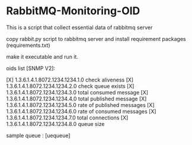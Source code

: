 # RabbitMQ-Monitoring-OID

This is a script that collect essential data of rabbitmq server

copy rabbit.py script to rabbitmq server and install requirement packages (requirements.txt) 

make it executable and run it.


oids list [SNMP V2]: 


[X] 1.3.6.1.4.1.8072.1234.1234.1.0      check aliveness
[X] 1.3.6.1.4.1.8072.1234.1234.2.0      check queue exists
[X] 1.3.6.1.4.1.8072.1234.1234.3.0      total consumed message
[X] 1.3.6.1.4.1.8072.1234.1234.4.0      total published message
[X] 1.3.6.1.4.1.8072.1234.1234.5.0      rate of published messages
[X] 1.3.6.1.4.1.8072.1234.1234.6.0      rate of consumed messages
[X] 1.3.6.1.4.1.8072.1234.1234.7.0      total connections
[X] 1.3.6.1.4.1.8072.1234.1234.8.0      queue size


sample queue :  [uequeue]
